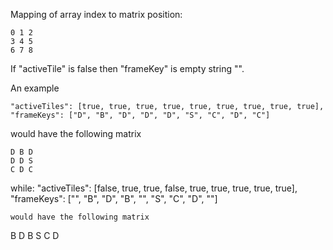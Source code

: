 
Mapping of array index to matrix position:
```
0 1 2
3 4 5
6 7 8
```

If "activeTile" is false then "frameKey" is empty string "".

An example
```
"activeTiles": [true, true, true, true, true, true, true, true, true],
"frameKeys": ["D", "B", "D", "D", "D", "S", "C", "D", "C"]
```
would have the following matrix
```
D B D
D D S
C D C
```

while:
"activeTiles": [false, true, true, false, true, true, true, true, true],
"frameKeys": ["", "B", "D", "B", "", "S", "C", "D", ""]
```
would have the following matrix
```
  B D
B   S
C D
```

